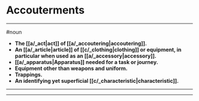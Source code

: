 # Accouterments
---
#noun
- **The [[a/_act|act]] of [[a/_accoutering|accoutering]].**
- **An [[a/_article|article]] of [[c/_clothing|clothing]] or equipment, in particular when used as an [[a/_accessory|accessory]].**
- **[[a/_apparatus|Apparatus]] needed for a task or journey.**
- **Equipment other than weapons and uniform.**
- **Trappings.**
- **An identifying yet superficial [[c/_characteristic|characteristic]].**
---
---
